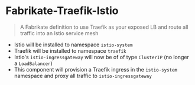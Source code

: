 # Fabrikate-Traefik-Istio

> A Fabrikate definition to use Traefik as your exposed LB and route all traffic into an Istio service mesh

- Istio will be installed to namespace `istio-system`
- Traefik will be installed to namespace `traefik`
- Istio's `istio-ingressgateway` will now be of of type `ClusterIP` (no longer a `LoadBalancer`)
- This component will provision a Traefik ingress in the `istio-system` namespace and proxy all traffic to `istio-ingressgateway`
